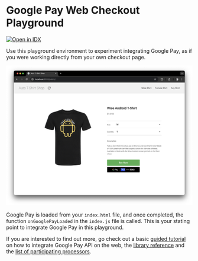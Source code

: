 # Google Pay Web Checkout Playground

<!--- Open in IDX button -->
<a href="https://idx.google.com/new?template=https://github.com/google-pay/online-quickstart-web">
  <picture>
    <source
      media="(prefers-color-scheme: dark)"
      srcset="https://cdn.idx.dev/btn/open_dark_32.svg">
    <source
      media="(prefers-color-scheme: light)"
      srcset="https://cdn.idx.dev/btn/open_light_32.svg">
    <img
      height="32"
      alt="Open in IDX"
      src="https://cdn.idx.dev/btn/open_purple_32.svg">
  </picture>
</a>

Use this playground environment to experiment integrating Google Pay, as if you were working directly from your own checkout page.

<p align="center">
    <img src="demo-page.png" alt="Demo page">
</p>

Google Pay is loaded from your `index.html` file, and once completed, the function `onGooglePayLoaded` in the `index.js` file is called. This is your stating point to integrate Google Pay in this playground.

If you are interested to find out more, go check out a basic [guided tutorial](https://developers.google.com/pay/api/web/guides/tutorial) on how to integrate Google Pay API on the web, the [library reference](https://developers.google.com/pay/api/web/reference/object) and the [list of participating processors](https://developers.google.com/pay/api/web/#participating-google-pay-processors).